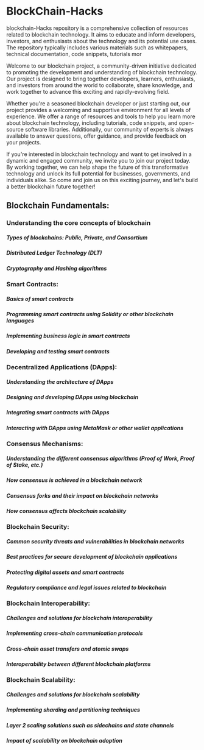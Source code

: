 # BlockChain-Hacks
blockchain-Hacks repository is a comprehensive collection of resources related to blockchain technology. It aims to educate and inform developers, investors, and enthusiasts about the technology and its potential use cases. The repository typically includes various materials such as whitepapers, technical documentation, code snippets, tutorials mor

Welcome to our blockchain project, a community-driven initiative dedicated to promoting the development and understanding of blockchain technology. Our project is designed to bring together developers, learners, enthusiasts, and investors from around the world to collaborate, share knowledge, and work together to advance this exciting and rapidly-evolving field.

Whether you're a seasoned blockchain developer or just starting out, our project provides a welcoming and supportive environment for all levels of experience. We offer a range of resources and tools to help you learn more about blockchain technology, including tutorials, code snippets, and open-source software libraries. Additionally, our community of experts is always available to answer questions, offer guidance, and provide feedback on your projects.

If you're interested in blockchain technology and want to get involved in a dynamic and engaged community, we invite you to join our project today. By working together, we can help shape the future of this transformative technology and unlock its full potential for businesses, governments, and individuals alike. So come and join us on this exciting journey, and let's build a better blockchain future together!

## Blockchain Fundamentals:

### Understanding the core concepts of blockchain
#####  Types of blockchains: Public, Private, and Consortium
#####  Distributed Ledger Technology (DLT)
#####  Cryptography and Hashing algorithms

### Smart Contracts:
#####  Basics of smart contracts
#####  Programming smart contracts using Solidity or other blockchain languages
#####  Implementing business logic in smart contracts
#####  Developing and testing smart contracts

### Decentralized Applications (DApps):
#####  Understanding the architecture of DApps
#####  Designing and developing DApps using blockchain
#####  Integrating smart contracts with DApps
#####  Interacting with DApps using MetaMask or other wallet applications

###  Consensus Mechanisms:
#####  Understanding the different consensus algorithms (Proof of Work, Proof of Stake, etc.)
#####  How consensus is achieved in a blockchain network
#####  Consensus forks and their impact on blockchain networks
#####  How consensus affects blockchain scalability

###  Blockchain Security:
#####   Common security threats and vulnerabilities in blockchain networks
#####  Best practices for secure development of blockchain applications
#####  Protecting digital assets and smart contracts
#####  Regulatory compliance and legal issues related to blockchain

###  Blockchain Interoperability:
#####   Challenges and solutions for blockchain interoperability
#####  Implementing cross-chain communication protocols
#####  Cross-chain asset transfers and atomic swaps
#####  Interoperability between different blockchain platforms

###  Blockchain Scalability:
#####   Challenges and solutions for blockchain scalability
#####  Implementing sharding and partitioning techniques
#####  Layer 2 scaling solutions such as sidechains and state channels
#####  Impact of scalability on blockchain adoption
